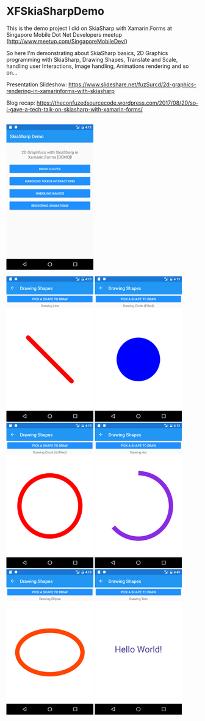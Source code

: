 # XFSkiaSharpDemo
This is the demo project I did on SkiaSharp with Xamarin.Forms at Singapore Mobile Dot Net Developers meetup (http://www.meetup.com/SingaporeMobileDev/)   

So here I'm demonstrating about SkiaSharp basics, 2D Graphics programming with SkiaSharp, Drawing Shapes, Translate and Scale, handling user Interactions, Image handling, Animations rendering and so on...

Presentation Slideshow:
https://www.slideshare.net/fuzSurcd/2d-graphics-rendering-in-xamarinforms-with-skiasharp

Blog recap: https://theconfuzedsourcecode.wordpress.com/2017/08/20/so-i-gave-a-tech-talk-on-skiasharp-with-xamarin-forms/

<br />

<img src="https://github.com/UdaraAlwis/XFSkiaSharpDemo/blob/master/screenshots/Screenshot_1503245581.png"  height="380" />

<br />

<img src="https://github.com/UdaraAlwis/XFSkiaSharpDemo/blob/master/screenshots/Screenshot_1503245588.png"  height="380" /> <img src="https://github.com/UdaraAlwis/XFSkiaSharpDemo/blob/master/screenshots/Screenshot_1503245594.png"  height="380" /> <img src="https://github.com/UdaraAlwis/XFSkiaSharpDemo/blob/master/screenshots/Screenshot_1503245619.png"  height="380" /> <img src="https://github.com/UdaraAlwis/XFSkiaSharpDemo/blob/master/screenshots/Screenshot_1503245627.png"  height="380" /> <img src="https://github.com/UdaraAlwis/XFSkiaSharpDemo/blob/master/screenshots/Screenshot_1503245631.png"  height="380" /> <img src="https://github.com/UdaraAlwis/XFSkiaSharpDemo/blob/master/screenshots/Screenshot_1503247558.png"  height="380" />

